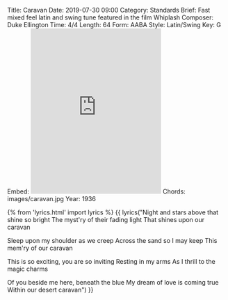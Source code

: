 Title: Caravan
Date: 2019-07-30 09:00
Category: Standards
Brief: Fast mixed feel latin and swing tune featured in the film Whiplash
Composer: Duke Ellington
Time: 4/4
Length: 64
Form: AABA
Style: Latin/Swing
Key: G
Embed: <iframe src="https://open.spotify.com/embed/user/thatdavidmiller/playlist/2pi5U2AyYnlzA06KvaOdzd" width="300" height="380" frameborder="0" allowtransparency="true" allow="encrypted-media"></iframe>
Chords: images/caravan.jpg
Year: 1936

{% from 'lyrics.html' import lyrics %}
{{ lyrics("Night and stars above that shine so bright
The myst'ry of their fading light
That shines upon our caravan

Sleep upon my shoulder as we creep
Across the sand so I may keep
This mem'ry of our caravan

This is so exciting, you are so inviting
Resting in my arms
As I thrill to the magic charms

Of you beside me here, beneath the blue
My dream of love is coming true
Within our desert caravan") }}
